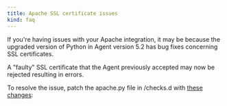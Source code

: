 ```yaml
---
title: Apache SSL certificate issues
kind: faq
---
```


If you're having issues with your Apache integration, it may be because the upgraded version of Python in Agent version 5.2 has bug fixes concerning SSL certificates.

A "faulty" SSL certificate that the Agent previously accepted may now be rejected resulting in errors.

To resolve the issue, patch the apache.py file in /checks.d with [these changes][1]:

[1]: https://gist.github.com/philliphaines/06e7cef908f921de94b5
